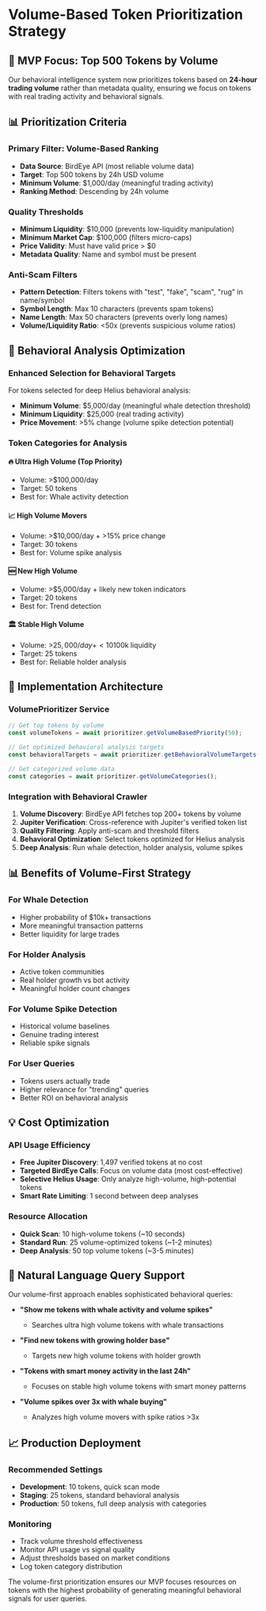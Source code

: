 # Volume-Based Token Prioritization Strategy

## 🎯 MVP Focus: Top 500 Tokens by Volume

Our behavioral intelligence system now prioritizes tokens based on **24-hour trading volume** rather than metadata quality, ensuring we focus on tokens with real trading activity and behavioral signals.

## 📊 Prioritization Criteria

### Primary Filter: Volume-Based Ranking
- **Data Source**: BirdEye API (most reliable volume data)
- **Target**: Top 500 tokens by 24h USD volume
- **Minimum Volume**: $1,000/day (meaningful trading activity)
- **Ranking Method**: Descending by 24h volume

### Quality Thresholds
- **Minimum Liquidity**: $10,000 (prevents low-liquidity manipulation)
- **Minimum Market Cap**: $100,000 (filters micro-caps)
- **Price Validity**: Must have valid price > $0
- **Metadata Quality**: Name and symbol must be present

### Anti-Scam Filters
- **Pattern Detection**: Filters tokens with "test", "fake", "scam", "rug" in name/symbol
- **Symbol Length**: Max 10 characters (prevents spam tokens)  
- **Name Length**: Max 50 characters (prevents overly long names)
- **Volume/Liquidity Ratio**: <50x (prevents suspicious volume ratios)

## 🧠 Behavioral Analysis Optimization

### Enhanced Selection for Behavioral Targets
For tokens selected for deep Helius behavioral analysis:
- **Minimum Volume**: $5,000/day (meaningful whale detection threshold)
- **Minimum Liquidity**: $25,000 (real trading activity)
- **Price Movement**: >5% change (volume spike detection potential)

### Token Categories for Analysis

#### 🔥 Ultra High Volume (Top Priority)
- Volume: >$100,000/day
- Target: 50 tokens
- Best for: Whale activity detection

#### 📈 High Volume Movers  
- Volume: >$10,000/day + >15% price change
- Target: 30 tokens
- Best for: Volume spike analysis

#### 🆕 New High Volume
- Volume: >$5,000/day + likely new token indicators
- Target: 20 tokens  
- Best for: Trend detection

#### 🏛️ Stable High Volume
- Volume: >$25,000/day + <10% change + >$100k liquidity
- Target: 25 tokens
- Best for: Reliable holder analysis

## 🚀 Implementation Architecture

### VolumePrioritizer Service
```typescript
// Get top tokens by volume
const volumeTokens = await prioritizer.getVolumeBasedPriority(50);

// Get optimized behavioral analysis targets  
const behavioralTargets = await prioritizer.getBehavioralVolumeTargets(25);

// Get categorized volume data
const categories = await prioritizer.getVolumeCategories();
```

### Integration with Behavioral Crawler
1. **Volume Discovery**: BirdEye API fetches top 200+ tokens by volume
2. **Jupiter Verification**: Cross-reference with Jupiter's verified token list
3. **Quality Filtering**: Apply anti-scam and threshold filters
4. **Behavioral Optimization**: Select tokens optimized for Helius analysis
5. **Deep Analysis**: Run whale detection, holder analysis, volume spikes

## 📊 Benefits of Volume-First Strategy

### For Whale Detection
- Higher probability of $10k+ transactions
- More meaningful transaction patterns
- Better liquidity for large trades

### For Holder Analysis  
- Active token communities
- Real holder growth vs bot activity
- Meaningful holder count changes

### For Volume Spike Detection
- Historical volume baselines
- Genuine trading interest
- Reliable spike signals

### For User Queries
- Tokens users actually trade
- Higher relevance for "trending" queries
- Better ROI on behavioral analysis

## 💡 Cost Optimization

### API Usage Efficiency
- **Free Jupiter Discovery**: 1,497 verified tokens at no cost
- **Targeted BirdEye Calls**: Focus on volume data (most cost-effective)
- **Selective Helius Usage**: Only analyze high-volume, high-potential tokens
- **Smart Rate Limiting**: 1 second between deep analyses

### Resource Allocation
- **Quick Scan**: 10 high-volume tokens (~10 seconds)
- **Standard Run**: 25 volume-optimized tokens (~1-2 minutes)  
- **Deep Analysis**: 50 top volume tokens (~3-5 minutes)

## 🎯 Natural Language Query Support

Our volume-first approach enables sophisticated behavioral queries:

- **"Show me tokens with whale activity and volume spikes"**
  - Searches ultra high volume tokens with whale transactions
  
- **"Find new tokens with growing holder base"**  
  - Targets new high volume tokens with holder growth
  
- **"Tokens with smart money activity in the last 24h"**
  - Focuses on stable high volume tokens with smart money patterns
  
- **"Volume spikes over 3x with whale buying"**
  - Analyzes high volume movers with spike ratios >3x

## 📈 Production Deployment

### Recommended Settings
- **Development**: 10 tokens, quick scan mode
- **Staging**: 25 tokens, standard behavioral analysis  
- **Production**: 50 tokens, full deep analysis with categories

### Monitoring
- Track volume threshold effectiveness
- Monitor API usage vs signal quality
- Adjust thresholds based on market conditions
- Log token category distribution

The volume-first prioritization ensures our MVP focuses resources on tokens with the highest probability of generating meaningful behavioral signals for user queries.